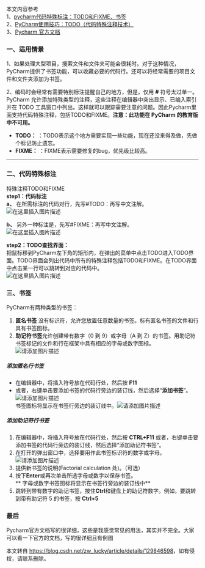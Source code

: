 

本文内容参考  
1、[pycharm代码特殊标注：TODO和FIXME、书签](https://zhuanlan.zhihu.com/p/550883786)  
2、[PyCharm使用技巧：TODO（代码特殊注释技术）](https://blog.csdn.net/xiemanR/article/details/73368440)  
3、[Pycharm 官方文档](https://www.jetbrains.com/help/pycharm/2022.3/bookmarks.html)

### 一、适用情景

1、如果处理大型项目，搜索文件和文件夹可能会很耗时。对于这种情况，PyCharm提供了书签功能，可以收藏必要的代码行。还可以将经常需要的项目文件和文件夹添加为书签。

2、编码时会经常有需要特别标注提醒自己的地方，但是，仅用 **#** 符号太过单一。PyCharm 允许添加特殊类型的注释，这些注释在编辑器中突出显示、已编入索引并在 TODO 工具窗口中列出。这样就可以跟踪需要注意的问题。因此Pycharm里面支持代码特殊注释，包括TODO和FIXME。**注意：此功能在 PyCharm 的教育版中不可用。**

*   **TODO：** ：TODO表示这个地方需要实现一些功能，现在还没来得及做，先做个标记防止遗忘。
*   **FIXME：** ：FIXME表示需要修复的bug，优先级比较高。

* * *

### 二、代码特殊标注

特殊注释TODO和FIXME  
**step1：代码标注**  
**a、** 在所需标注的代码对行，先写#TODO：再写中文注解。  
![在这里插入图片描述](https://i-blog.csdnimg.cn/blog_migrate/987000233ae799b9c50bcf280ce6cd32.png)

**b、** 另外一种标注是，先写#FIXME：再写中文注解。  
![在这里插入图片描述](https://i-blog.csdnimg.cn/blog_migrate/e40b43a255f872d9b2d5171fdbd75581.png)

**step2：TODO查找界面：**  
把鼠标移到PyCharm左下角的矩形内，在弹出的菜单中点击TODO进入TODO界面。TODO界面会列出代码中所有的特殊注释包括TODO和FIXME。在TODO界面中点击某一行可以跳转到对应的代码中。  
![在这里插入图片描述](https://i-blog.csdnimg.cn/blog_migrate/d21c44f6cca198b074be117f2a62e885.png)

### 三、书签

PyCharm有两种类型的书签：

1.  **匿名书签** 没有标识符，允许您放置任意数量的书签。标有匿名书签的文件和行具有书签图标。
2.  **助记符书签**允许创建带有数字（0 到 9）或字母（A 到 Z）的书签。用助记符书签标记的文件和行在框架中具有相应的字母或数字图标。  
    ![请添加图片描述](https://i-blog.csdnimg.cn/blog_migrate/a3a98edbfd7a6f0fd8f94d38483edf42.png)

##### 添加匿名行书签

*   在编辑器中，将插入符号放在代码行处，然后按 **F11**
*   或者，右键单击要添加书签的代码行旁边的装订线，然后选择“**添加书签**”。![请添加图片描述](https://i-blog.csdnimg.cn/blog_migrate/eae5ef73a15c09424b1454c1f3e99a32.png)  
    书签图标将显示在书签行旁边的装订线中。![请添加图片描述](https://i-blog.csdnimg.cn/blog_migrate/49295de3514d1d2218c65ea4517e789e.png)

##### 添加助记符行书签

1.  在编辑器中，将插入符号放在代码行处，然后按 **CTRL+F11** 或者，右键单击要添加书签的代码行旁边的装订线，然后选择“添加助记符书签”。
2.  在打开的弹出窗口中，选择要用作此书签标识符的数字或字母。![请添加图片描述](https://i-blog.csdnimg.cn/blog_migrate/0fdb8b5db98ddf55f3827aa6d07b1979.png)
3.  提供新书签的说明(Factorial calculation 处)。（可选）
4.  按下**Enter**或再次单击所选字母或数字以保存书签。  
    \*\* 字母或数字书签图标将显示在书签行旁边的装订线中\*\*
5.  跳转到带有数字的助记书签，按住**Ctrl**和键盘上的助记符数字。例如，要跳转到带有助记符 5 的书签，按 **Ctrl+5**

### 最后

Pycharm官方文档写的很详细，这些是我感觉常见的用法，其实并不完全。大家可以看一下官方的文档，写的很详细且有例图

本文转自 <https://blog.csdn.net/zw_lucky/article/details/129846598>，如有侵权，请联系删除。